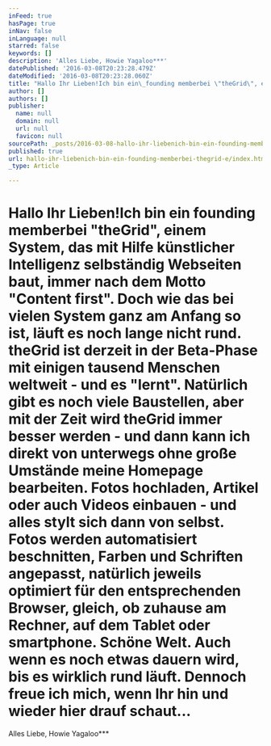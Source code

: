 ```yaml
---
inFeed: true
hasPage: true
inNav: false
inLanguage: null
starred: false
keywords: []
description: 'Alles Liebe, Howie Yagaloo***'
datePublished: '2016-03-08T20:23:28.479Z'
dateModified: '2016-03-08T20:23:28.060Z'
title: "Hallo Ihr Lieben!Ich bin ein\_founding memberbei \"theGrid\", einem System, das mit Hilfe künstlicher Intelligenz selbständig Webseiten baut, immer nach dem Motto \"Content first\". Doch wie das bei vielen System ganz am Anfang so ist, läuft es noch lange nicht rund. theGrid ist derzeit in der Beta-Phase mit einigen tausend Menschen weltweit - und es \"lernt\". Natürlich gibt es noch viele Baustellen, aber mit der Zeit wird theGrid immer besser werden - und dann kann ich direkt von unterwegs ohne große Umstände meine Homepage bearbeiten. Fotos hochladen, Artikel oder auch Videos einbauen - und alles stylt sich dann von selbst. Fotos werden automatisiert beschnitten, Farben und Schriften angepasst, natürlich jeweils optimiert für den entsprechenden Browser, gleich, ob zuhause am Rechner, auf dem Tablet oder smartphone. Schöne Welt. Auch wenn es noch etwas dauern wird, bis es wirklich rund läuft. Dennoch freue ich mich, wenn Ihr hin und wieder hier drauf schaut..."
author: []
authors: []
publisher:
  name: null
  domain: null
  url: null
  favicon: null
sourcePath: _posts/2016-03-08-hallo-ihr-liebenich-bin-ein-founding-memberbei-thegrid-e.md
published: true
url: hallo-ihr-liebenich-bin-ein-founding-memberbei-thegrid-e/index.html
_type: Article

---
```

# Hallo Ihr Lieben!Ich bin ein **founding member**bei "**theGrid**", einem System, das mit Hilfe künstlicher Intelligenz selbständig Webseiten baut, immer nach dem Motto "Content first". Doch wie das bei vielen System ganz am Anfang so ist, läuft es noch lange nicht rund. theGrid ist derzeit in der Beta-Phase mit einigen tausend Menschen weltweit - und es "lernt". Natürlich gibt es noch viele Baustellen, aber mit der Zeit wird theGrid immer besser werden - und dann kann ich direkt von unterwegs ohne große Umstände meine Homepage bearbeiten. Fotos hochladen, Artikel oder auch Videos einbauen - und alles stylt sich dann von selbst. Fotos werden automatisiert beschnitten, Farben und Schriften angepasst, natürlich jeweils optimiert für den entsprechenden Browser, gleich, ob zuhause am Rechner, auf dem Tablet oder smartphone. Schöne Welt. Auch wenn es noch etwas dauern wird, bis es wirklich rund läuft. Dennoch freue ich mich, wenn Ihr hin und wieder hier drauf schaut...

Alles Liebe, Howie Yagaloo\*\*\*